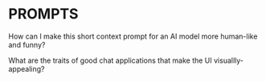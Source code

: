 # PROMPTS

How can I make this short context prompt for an AI model more human-like and funny?

What are the traits of good chat applications that make the UI visuallly-appealing?
